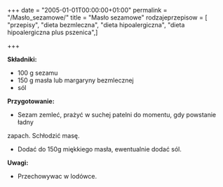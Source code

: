 +++
date = "2005-01-01T00:00:00+01:00"
permalink = "/Masło_sezamowe/"
title = "Masło sezamowe"
rodzajeprzepisow = [ "przepisy", "dieta bezmleczna", "dieta hipoalergiczna", "dieta hipoalergiczna plus pszenica",]

+++

**Składniki:**

-   100 g sezamu
-   150 g masła lub margaryny bezmlecznej
-   sól

**Przygotowanie:**

-   Sezam zemleć, prażyć w suchej patelni do momentu, gdy powstanie ładny

zapach. Schłodzić masę.

-   Dodać do 150g miękkiego masła, ewentualnie dodać sól.

**Uwagi:**

-   Przechowywac w lodówce.
